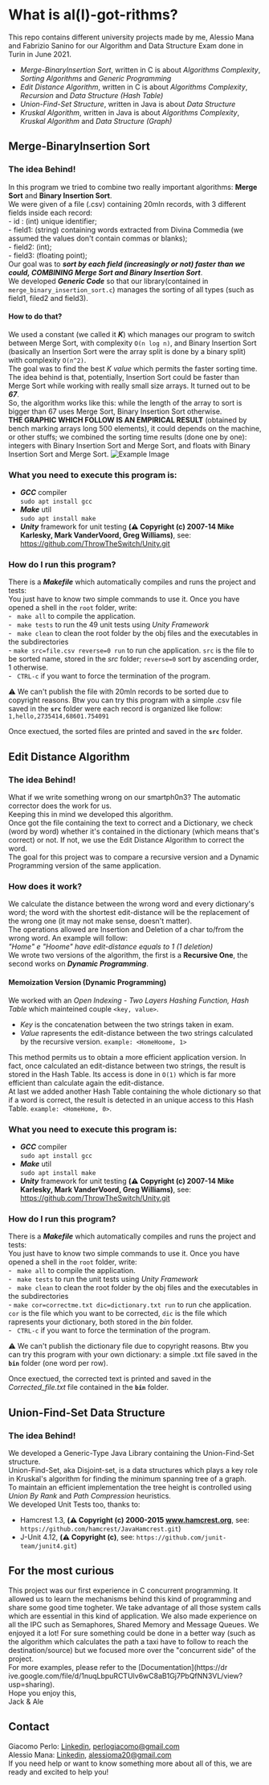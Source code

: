 #  What is al(l)-got-rithms?
This repo contains different university projects made by me, Alessio Mana and Fabrizio Sanino for our Algorithm and Data Structure Exam done in Turin in June 2021.</br>
<ul>
 <li><i>Merge-BinaryInsertion Sort</i>, written in C is about <i>Algorithms Complexity</i>, <i>Sorting Algorithms</i> and <i>Generic Programming</i></li>
 <li><i>Edit Distance Algorithm</i>, written in C is about <i>Algorithms Complexity</i>, <i>Recursion</i> and <i>Data Structure (Hash Table)</i></li>
 <li><i>Union-Find-Set Structure</i>, written in Java is about <i>Data Structure</i></li>
 <li><i>Kruskal Algorithm</i>, written in Java is about <i>Algorithms Complexity</i>, <i>Kruskal Algorithm</i> and <i>Data Structure (Graph)</i></li>
</ul>

## Merge-BinaryInsertion Sort
   ### The idea Behind!
   In this program we tried to combine two really important algorithms: **Merge Sort** and **Binary Insertion Sort**.<br/>
   We were given of a file (.csv) containing 20mln records, with 3 different fields inside each record:<br/>
     - id    : (int) unique identifier;<br/>
     - field1: (string) containing words extracted from Divina Commedia (we assumed the values don't contain commas or blanks);<br/>
     - field2: (int);<br/>
     - field3: (floating point);<br/>
    Our goal was to **_sort by each field (increasingly or not) faster than we could, COMBINING Merge Sort and Binary Insertion Sort_**.<br/>
    We developed **_Generic Code_** so that our library(contained in ```merge_binary_insertion_sort.c```) manages the sorting of all types (such as field1, filed2 and field3).

   #### How to do that?
   We used a constant (we called it **_K_**) which manages our program to switch between Merge Sort, with complexity ```O(n log n)```, and Binary Insertion Sort (basically an Insertion Sort were the array split is done by a binary split) with complexity ```O(n^2)```.
   <br/>The goal was to find the best _K value_ which permits the faster sorting time. <br/>
   The idea behind is that, potentially, Insertion Sort could be faster than Merge Sort while working with really small size arrays.
   It turned out to be **_67_**. <br/>
   So, the algorithm works like this: while the length of the array to sort is bigger than 67 uses Merge Sort, Binary Insertion Sort otherwise. 
     <br/>**THE GRAPHIC WHICH FOLLOW IS AN EMPIRICAL RESULT** (obtained by bench marking arrays long 500 elements), it could depends on the machine, or other stuffs; we combined the sorting time results (done one by one): integers with Binary Insertion Sort and Merge Sort, and floats with Binary Insertion Sort and Merge Sort.
     ![Example Image](https://drive.google.com/uc?export=view&id=10gVZdCfUbVYHKl08gdilEIbAChcBU0Ua)
      
   ### What you need to execute this program is:
   - ***GCC*** compiler <br/>
    ``` sudo apt install gcc ```
   - ***Make*** util <br/>
    ``` sudo apt install make ```
   - ***Unity*** framework for unit testing **(:warning: Copyright (c) 2007-14 Mike Karlesky, Mark VanderVoord, Greg Williams)**, see: https://github.com/ThrowTheSwitch/Unity.git<br/>
   
   ### How do I run this program?
   There is a ***Makefile*** which automatically compiles and runs the project and tests:<br/>
     You just have to know two simple commands to use it. Once you have opened a shell in the ```root``` folder, write: <br/>
     - ``` make all``` to compile the application.<br/>
     - ``` make tests``` to run the 49 unit tests using *Unity Framework*<br/>
     - ``` make clean``` to clean the root folder by the obj files and the executables in the subdirectories<br/>
     - ``` make src=file.csv reverse=0 run ``` to run che application. ```src``` is the file to be sorted name, stored in the *src* folder; ```reverse=0``` sort by ascending order, 1 otherwise.<br/>
     - ``` CTRL-c``` if you want to force the termination of the program.

   :warning: We can't publish the file with 20mln records to be sorted due to copyright reasons. Btw you can try this program with a simple .csv file saved in the **```src```** folder were each record is organized like follow:<br/>
   ```1,hello,2735414,68601.754091```<br/>
   
   Once exectued, the sorted files are printed and saved in the **```src```** folder.

## Edit Distance Algorithm
   ### The idea Behind!
   What if we write something wrong on our smartph0n3? The automatic corrector does the work for us.<br/>
   Keeping this in mind we developed this algorithm.<br/>
   Once got the file containing the text to correct and a Dictionary, we check (word by word) whether it's contained in the dictionary (which means that's correct) or not. If not, we use the Edit Distance Algorithm to correct the word.<br/>
   The goal for this project was to compare a recursive version and a Dynamic Programming version of the same application. <br/>
   
   ### How does it work?
   We calculate the distance between the wrong word and every dictionary's word; the word with the shortest edit-distance will be the replacement of the wrong one (it may not make sense, doesn't matter).<br/>
   The operations allowed are Insertion and Deletion of a char to/from the wrong word. An example will follow:<br/>
   _"Home" e "Hoome" have edit-distance equals to 1 (1 deletion)_<br/>
   We wrote two versions of the algorithm, the first is a **Recursive One**, the second works on _**Dynamic Programming**_.
   
   #### Memoization Version (Dynamic Programming)
   We worked with an _Open Indexing - Two Layers Hashing Function, Hash Table_ which mainteined couple ```<key, value>```. <br/>
   - _Key_ is the concatenation between the two strings taken in exam. <br/>
   - _Value_ rapresents the edit-distance between the two strings calculated by the recursive version. ```example: <HomeHoome, 1>``` <br/> 
   
   This method permits us to obtain a more efficient application version. In fact, once calculated an edit-distance between two strings, the result is stored in the Hash Table. Its access is done in ```O(1)``` which is far more efficient than calculate again the edit-distance.<br/>
   At last we added another Hash Table containing the whole dictionary so that if a word is correct, the result is detected in an unique access to this Hash Table. ```example: <HomeHome, 0>```.<br/>
   
   ### What you need to execute this program is:
   - ***GCC*** compiler <br/>
    ``` sudo apt install gcc ```
   - ***Make*** util <br/>
    ``` sudo apt install make ```
   - ***Unity*** framework for unit testing **(:warning: Copyright (c) 2007-14 Mike Karlesky, Mark VanderVoord, Greg Williams)**, see: https://github.com/ThrowTheSwitch/Unity.git<br/>
   
   ### How do I run this program?
   There is a ***Makefile*** which automatically compiles and runs the project and tests:<br/>
     You just have to know two simple commands to use it. Once you have opened a shell in the ```root``` folder, write: <br/>
     - ``` make all``` to compile the application.<br/>
     - ``` make tests``` to run the unit tests using *Unity Framework*<br/>
     - ``` make clean``` to clean the root folder by the obj files and the executables in the subdirectories<br/>
     - ``` make cor=correctme.txt dic=dictionary.txt run ``` to run che application. ```cor``` is the file which you want to be corrected, ```dic``` is the file which rapresents your dictionary, both stored in the *bin* folder. <br/>
     - ``` CTRL-c``` if you want to force the termination of the program.

   :warning: We can't publish the dictionary file due to copyright reasons. Btw you can try this program with your own dictionary: a simple .txt file saved in the **```bin```** folder (one word per row). <br/>
   
 Once exectued, the corrected text is printed and saved in the _Corrected_file.txt_ file contained in the **```bin```** folder.
   
 
## Union-Find-Set Data Structure
   ### The idea Behind!
   We developed a Generic-Type Java Library containing the Union-Find-Set structure.<br/>
   Union-Find-Set, aka Disjoint-set, is a data structures which plays a key role in Kruskal's algorithm for finding the minimum spanning tree of a graph.<br/> 
   To maintain an efficient implementation the tree height is controlled using _Union By Rank_ and _Path Compression_ heuristics.<br/>
   We developed Unit Tests too, thanks to:<br/>
   - Hamcrest 1.3, **(:warning: Copyright (c) 2000-2015 www.hamcrest.org**, see:  ```https://github.com/hamcrest/JavaHamcrest.git```) <br/>
   - J-Unit 4.12, **(:warning: Copyright (c)**, see:  ```https://github.com/junit-team/junit4.git```) <br/>
   

## For the most curious
This project was our first experience in C concurrent programming. It allowed us to learn the mechanisms behind this kind of programming and share some good time togheter. We take advantage of all those system calls which are essential in this kind of application. We also made experience on all the IPC such as Semaphores, Shared Memory and Message Queues. We enjoyed it a lot!
For sure something could be done in a better way (such as the algorithm which calculates the path a taxi have to follow to reach the destination/source) but we focused more over the "concurrent side" of the project.<br/>
For more examples, please refer to the [Documentation](https://dr
ive.google.com/file/d/1nuqLbpuRCTUlv6wC8aB1Gj7PbQfNN3VL/view?usp=sharing).<br/>
Hope you enjoy this,<br/> 
Jack & Ale

## Contact
Giacomo Perlo: [Linkedin](https://www.linkedin.com/in/giacomo-perlo/), <perlogiacomo@gmail.com><br/>
Alessio Mana: [Linkedin](https://www.linkedin.com/in/alessio-mana-051112175/), <alessioma20@gmail.com><br/> 
If you need help or want to know something more about all of this, we are ready and excited to help you!
